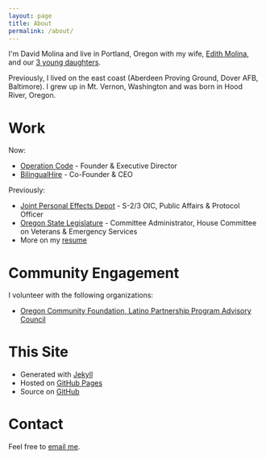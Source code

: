 ```yaml
---
layout: page
title: About
permalink: /about/
---
```


I'm David Molina and live in Portland, Oregon with my wife, [Edith Molina](http://thinkmujer.com/edith-molina/), and our [3 young daughters](https://www.instagram.com/p/-u6FbsRUlR/?taken-by=davidcmolina).

Previously, I lived on the east coast (Aberdeen Proving Ground, Dover AFB, Baltimore). I grew up in Mt. Vernon, Washington and was born in Hood River, Oregon.

# Work
Now:

- [Operation Code](https://operationcode.org) - Founder & Executive Director
- [BilingualHire](https://bilingualhire.co) - Co-Founder & CEO

Previously:

- [Joint Personal Effects Depot](https://www.army.mil/article/104747/) - S-2/3 OIC, Public Affairs & Protocol Officer
- [Oregon State Legislature](https://www.oregonlegislature.gov/) - Committee Administrator, House Committee on Veterans & Emergency Services
- More on my [resume](/resume)

# Community Engagement
I volunteer with the following organizations:

- [Oregon Community Foundation, Latino Partnership Program Advisory Council](http://www.oregoncf.org/ocf-initiatives/civic-engagement/latino-partnership)

# This Site
- Generated with [Jekyll](https://jekyllrb.com/)
- Hosted on [GitHub Pages](https://pages.github.com/)
- Source on [GitHub](https://github.com/davidmolina/davidmolina.github.io)

# Contact

Feel free to [email me](mailto:david.c.molina@gmail.com).
